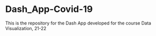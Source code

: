 # Dash_App-Covid-19
This is the repository for the Dash App developed for the course Data Visualization, 21-22
